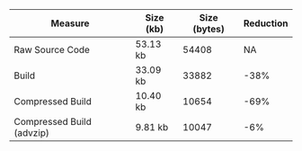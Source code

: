 | Measure | Size (kb) | Size (bytes) | Reduction |
| --- | --- | --- | --- |
| Raw Source Code | 53.13 kb | 54408 | NA |
| Build | 33.09 kb | 33882 | -38% |
| Compressed Build | 10.40 kb | 10654 | -69% |
| Compressed Build (advzip) | 9.81 kb | 10047 | -6% |
